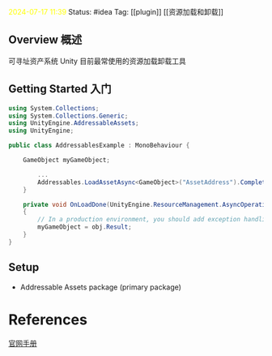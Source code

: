 <span style="color:rgb(255, 255, 0)">2024-07-17  11:39</span>
Status: #idea
Tag: [[plugin]] [[资源加载和卸载]]

## Overview 概述
可寻址资产系统 Unity 目前最常使用的资源加载卸载工具

## Getting Started 入门

```cs
using System.Collections;
using System.Collections.Generic;
using UnityEngine.AddressableAssets;
using UnityEngine;

public class AddressablesExample : MonoBehaviour {

    GameObject myGameObject;

        ...
        Addressables.LoadAssetAsync<GameObject>("AssetAddress").Completed += OnLoadDone;
    }

    private void OnLoadDone(UnityEngine.ResourceManagement.AsyncOperations.AsyncOperationHandle<GameObject> obj)
    {
        // In a production environment, you should add exception handling to catch scenarios such as a null result.
        myGameObject = obj.Result;
    }
}
```





## Setup


- Addressable Assets package (primary package)

# References
[ 官网手册](https://docs.unity3d.com/Packages/com.unity.addressables@1.1/manual/AddressableAssetsOverview.html)


